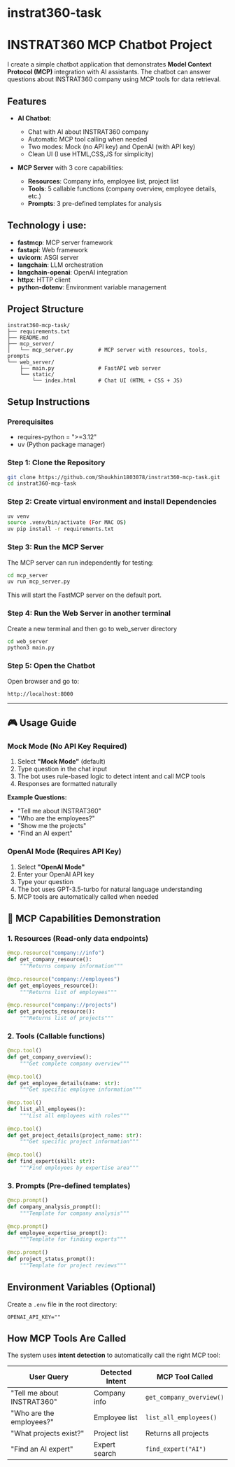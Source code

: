 # instrat360-task

# INSTRAT360 MCP Chatbot Project

I create a simple chatbot application that demonstrates **Model Context Protocol (MCP)** integration with AI assistants. The chatbot can answer questions about INSTRAT360 company using MCP tools for data retrieval.

## Features
- **AI Chatbot**:
  - Chat with AI about INSTRAT360 company
  - Automatic MCP tool calling when needed
  - Two modes: Mock (no API key) and OpenAI (with API key)
  - Clean UI (I use HTML,CSS,JS for simplicity)

- **MCP Server** with 3 core capabilities:
  - **Resources**: Company info, employee list, project list
  - **Tools**: 5 callable functions (company overview, employee details, etc.)
  - **Prompts**: 3 pre-defined templates for analysis


## Technology i use:

- **fastmcp**: MCP server framework
- **fastapi**: Web framework
- **uvicorn**: ASGI server
- **langchain**: LLM orchestration
- **langchain-openai**: OpenAI integration
- **httpx**: HTTP client
- **python-dotenv**: Environment variable management



## Project Structure

```
instrat360-mcp-task/
├── requirements.txt          
├── README.md                
├── mcp_server/
│   └── mcp_server.py        # MCP server with resources, tools, prompts
└── web_server/
    ├── main.py              # FastAPI web server
    └── static/
        └── index.html       # Chat UI (HTML + CSS + JS)
```

## Setup Instructions

### Prerequisites
- requires-python = ">=3.12"
- uv (Python package manager)

### Step 1: Clone the Repository

```bash
git clone https://github.com/Shoukhin1803078/instrat360-mcp-task.git
cd instrat360-mcp-task
```

### Step 2: Create virtual environment and install Dependencies

```bash
uv venv
source .venv/bin/activate (For MAC OS)
uv pip install -r requirements.txt
```

### Step 3: Run the MCP Server 

The MCP server can run independently for testing:

```bash
cd mcp_server
uv run mcp_server.py
```

This will start the FastMCP server on the default port.

### Step 4: Run the Web Server in another terminal
Create a new terminal and then go to web_server directory

```bash
cd web_server
python3 main.py
```


### Step 5: Open the Chatbot

Open browser and go to:

```
http://localhost:8000
```

--- 

## 🎮 Usage Guide

### Mock Mode (No API Key Required)

1. Select **"Mock Mode"** (default)
2. Type question in the chat input
3. The bot uses rule-based logic to detect intent and call MCP tools
4. Responses are formatted naturally

**Example Questions:**
- "Tell me about INSTRAT360"
- "Who are the employees?"
- "Show me the projects"
- "Find an AI expert"

### OpenAI Mode (Requires API Key)

1. Select **"OpenAI Mode"**
2. Enter your OpenAI API key
3. Type your question
4. The bot uses GPT-3.5-turbo for natural language understanding
5. MCP tools are automatically called when needed



## 🔧 MCP Capabilities Demonstration

### 1. Resources (Read-only data endpoints)

```python
@mcp.resource("company://info")
def get_company_resource():
    """Returns company information"""
    
@mcp.resource("company://employees")
def get_employees_resource():
    """Returns list of employees"""
    
@mcp.resource("company://projects")
def get_projects_resource():
    """Returns list of projects"""
```

### 2. Tools (Callable functions)

```python
@mcp.tool()
def get_company_overview():
    """Get complete company overview"""
    
@mcp.tool()
def get_employee_details(name: str):
    """Get specific employee information"""
    
@mcp.tool()
def list_all_employees():
    """List all employees with roles"""
    
@mcp.tool()
def get_project_details(project_name: str):
    """Get specific project information"""
    
@mcp.tool()
def find_expert(skill: str):
    """Find employees by expertise area"""
```

### 3. Prompts (Pre-defined templates)

```python
@mcp.prompt()
def company_analysis_prompt():
    """Template for company analysis"""
    
@mcp.prompt()
def employee_expertise_prompt():
    """Template for finding experts"""
    
@mcp.prompt()
def project_status_prompt():
    """Template for project reviews"""
```



## Environment Variables (Optional)

Create a `.env` file in the root directory:

```env
OPENAI_API_KEY=""
```





##  How MCP Tools Are Called

The system uses **intent detection** to automatically call the right MCP tool:

| User Query | Detected Intent | MCP Tool Called |
|------------|----------------|-----------------|
| "Tell me about INSTRAT360" | Company info | `get_company_overview()` |
| "Who are the employees?" | Employee list | `list_all_employees()` |
| "What projects exist?" | Project list | Returns all projects |
| "Find an AI expert" | Expert search | `find_expert("AI")` |
